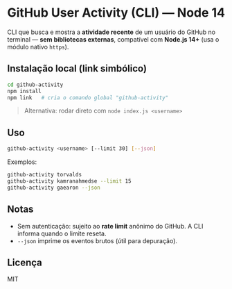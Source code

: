 # GitHub User Activity (CLI) — Node 14

CLI que busca e mostra a **atividade recente** de um usuário do GitHub no terminal — **sem bibliotecas externas**, compatível com **Node.js 14+** (usa o módulo nativo `https`).

## Instalação local (link simbólico)
```bash
cd github-activity
npm install
npm link   # cria o comando global "github-activity"
```

> Alternativa: rodar direto com `node index.js <username>`

## Uso
```bash
github-activity <username> [--limit 30] [--json]
```

Exemplos:
```bash
github-activity torvalds
github-activity kamranahmedse --limit 15
github-activity gaearon --json
```

## Notas
- Sem autenticação: sujeito ao **rate limit** anônimo do GitHub. A CLI informa quando o limite reseta.
- `--json` imprime os eventos brutos (útil para depuração).

## Licença
MIT
